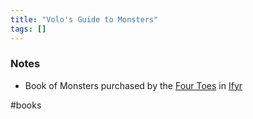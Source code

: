 ```yaml
---
title: "Volo's Guide to Monsters"
tags: []
---
```


### Notes
- Book of Monsters purchased by the [Four Toes](content/PCs/Four%20Toes.md) in [Ifyr](content/Places/Ifyr.md)

#books